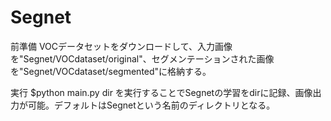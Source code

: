 # Segnet

前準備
VOCデータセットをダウンロードして、入力画像を"Segnet/VOCdataset/original"、セグメンテーションされた画像を"Segnet/VOCdataset/segmented"に格納する。

実行
$python main.py dir
を実行することでSegnetの学習をdirに記録、画像出力が可能。デフォルトはSegnetという名前のディレクトリとなる。
